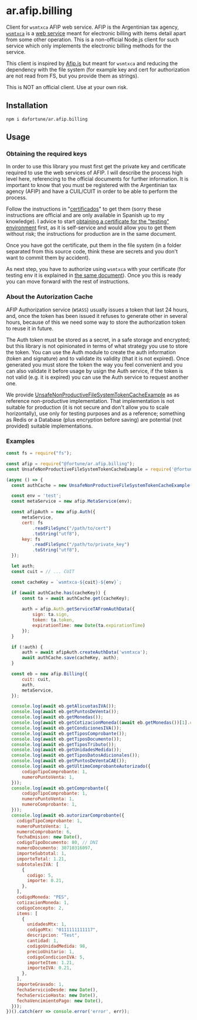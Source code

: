 # ar.afip.billing
Client for `wsmtxca` AFIP web service. AFIP is the Argentinian tax agency,
[`wsmtxca`](http://www.afip.gob.ar/facturadecreditoelectronica/documentos/Web-Service-MTXCA-v013.pdf) is a [web service](https://www.afip.gob.ar/ws/documentacion/ws-factura-electronica.asp) meant for electronic billing with items detail apart from some other operation. This is a non-official Node.js client for such service which only implements the electronic billing methods for the service.

This client is inspired by [Afip.js](https://github.com/AfipSDK/afip.js) but meant for `wsmtxca` and reducing the dependency with the file system (for example key and cert for authorization are not read from FS, but you provide them as strings).

This is NOT an official client. Use at your own risk.

## Installation
```
npm i dafortune/ar.afip.billing
```

## Usage

### Obtaining the required keys
In order to use this library you must first get the private key and certificate required to use the web services of AFIP. I will describe the process high level here, referencing to the official documents for further information. It is important to know that you must be registered with the Argentinian tax agency (AFIP) and have a CUIL/CUIT in order to be able to perform the process.

Follow the instructions in "[certificados](https://www.afip.gob.ar/ws/documentacion/certificados.asp)" to get them (sorry these instructions are official and are only available in Spanish up to my knowledge). I advice to start [obtaining a certificate for the "testing" environment](http://www.afip.gob.ar/ws/WSASS/WSASS_manual.pdf) first, as it is self-service and would allow you to get them without risk; the instructions for production are in the same document.

Once you have got the certificate, put them in the file system (in a folder separated from this source code, think these are secrets and you don't want to commit them by accident). 

As next step, you have to authorize using `wsmtxca` with your certificate (for testing env it is explained in [the same document](http://www.afip.gob.ar/ws/WSASS/WSASS_manual.pdf)). Once you this is ready you can move forward with the rest of instructions.

### About the Autorization Cache
AFIP Authorization service (`WSASS`) usually issues a token that last 24 hours, and, once the token has been issued it refuses to generate other in several hours, because of this we need some way to store the authorization token to reuse it in future.

The Auth token must be stored as a secret, in a safe storage and encrypted; but this library is not opinionated in terms of what strategy you use to store the token. You can use the Auth module to create the auth information (token and signature) and to validate its validity (that it is not expired). Once generated you must store the token the way you feel convenient and you can also validate it before usage by usign the Auth service, if the token is not valid (e.g. it is expired) you can use the Auth service to request another one.

We provide [UnsafeNonProductiveFileSystemTokenCacheExample](./unsafe_non_productive_file_system_token_cache_example.js) as as reference non-productive implementation. That implementation is not suitable for production (it is not secure and don't allow you to scale horizontally), use only for testing purposes and as a reference; something as Redis or a Database (plus encryption before saving) are potential (not provided) suitable implementations.

### Examples

```js
const fs = require("fs");

const afip = require("@fortune/ar.afip.billing");
const UnsafeNonProductiveFileSystemTokenCacheExample = require('@fortune/ar.afip.billing/unsafe_non_productive_file_system_token_cache_example');

(async () => {
  const authCache = new UnsafeNonProductiveFileSystemTokenCacheExample(); // DO NOT USE THIS IMPLEMENTATION IN PRODUCTION

  const env = 'test';
  const metaService = new afip.MetaService(env);

  const afipAuth = new afip.Auth({
      metaService,
      cert: fs
          .readFileSync("/path/to/cert")
          .toString("utf8"),
      key: fs
          .readFileSync("/path/to/private_key")
          .toString("utf8"),
  });

  let auth;
  const cuit = // ... CUIT

  const cacheKey = `wsmtxca-${cuit}-${env}`;

  if (await authCache.has(cacheKey)) {
      const ta = await authCache.get(cacheKey);
      
      auth = afip.Auth.getServiceTAFromAuthData({
          sign: ta.sign,
          token: ta.token,
          expirationTime: new Date(ta.expirationTime)
      });
  }

  if (!auth) {
      auth = await afipAuth.createAuthData('wsmtxca');
      await authCache.save(cacheKey, auth);
  }

  const eb = new afip.Billing({
      cuit: cuit,
      auth,
      metaService,
  });

  console.log(await eb.getAlicuotasIVA());
  console.log(await eb.getPuntosDeVenta());
  console.log(await eb.getMonedas());
  console.log(await eb.getCotizacionMoneda((await eb.getMonedas())[1].codigo));
  console.log(await eb.getCondicionesIVA());
  console.log(await eb.getTiposComprobante());
  console.log(await eb.getTiposDocumento());
  console.log(await eb.getTiposTributo());
  console.log(await eb.getUnidadesMedida());
  console.log(await eb.getTiposDatosAdicionales());
  console.log(await eb.getPuntosDeVentaCAE());
  console.log(await eb.getUltimoComprobanteAutorizado({
      codigoTipoComprobante: 1,
      numeroPuntoVenta: 1,
  }));
  console.log(await eb.getComprobante({
      codigoTipoComprobante: 1,
      numeroPuntoVenta: 1,
      numeroComprobante: 1,
  }));
  console.log(await eb.autorizarComprobante({
    codigoTipoComprobante: 1,
    numeroPuntoVenta: 1,
    numeroComprobante: 6,
    fechaEmision: new Date(),
    codigoTipoDocumento: 80, // DNI
    numeroDocumento: 30710316097,
    importeSubtotal: 1,
    importeTotal: 1.21,
    subtotalesIVA: [
      {
        codigo: 5,
        importe: 0.21,
      },
    ],
    codigoMoneda: "PES",
    cotizacionMoneda: 1,
    codigoConcepto: 2,
    items: [
      {
        unidadesMtx: 1,
        codigoMtx: "0111111111117",
        descripcion: "Test",
        cantidad: 1,
        codigoUnidadMedida: 98,
        precioUnitario: 1,
        codigoCondicionIVA: 5,
        importeItem: 1.21,
        importeIVA: 0.21,
      },
    ],
    importeGravado: 1,
    fechaServicioDesde: new Date(),
    fechaServicioHasta: new Date(),
    fechaVencimientoPago: new Date(),
  }));
})().catch(err => console.error('error', err));
```
